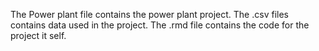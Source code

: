 The Power plant file contains the power plant project. 
The .csv files contains data used in the project. 
The .rmd file contains the code for the project it self.
